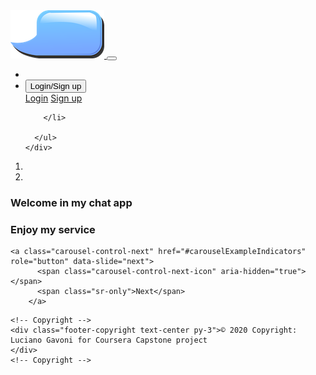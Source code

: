 <!DOCTYPE html>
<html lang="en">
<head>
  <title>Homepage</title>
  <meta charset="utf-8">
  <meta name="viewport" content="width=device-width, initial-scale=1">
  <link rel="stylesheet" href="./assets/css/bootstrap.min.css">
  <script src="./assets/js/jquery-3.4.0.js"></script>
  <script src="./assets/js/bootstrap.min.js"></script>

  <link rel="stylesheet" href="./assets/css/style.css" type="text/css">
</head>
<body>

  <nav class="navbar navbar-expand-lg navbar-dark bg-dark">
  <div class="container">
    <a class="navbar-brand" href="#">
          <img id ="mainlogo"src="./assets/img/logo.png" alt="logo">
        </a>
    <button class="navbar-toggler" type="button" data-toggle="collapse" data-target="#navbarResponsive" aria-controls="navbarResponsive" aria-expanded="false" aria-label="Toggle navigation">
          <span class="navbar-toggler-icon"></span>
        </button>
    <div class="collapse navbar-collapse" id="navbarResponsive">
      <ul class="navbar-nav ml-auto">
          <li class="nav-item">
              <a class="nav-link" id="logout" href="./assets/pages/logout.html" style="display: none">logout</a>
          </li>
        <li> 
        <div class="btn-group">
  <button type="button" id ="loginbutton"class="btn btn-danger dropdown-toggle" data-toggle="dropdown" aria-haspopup="true" aria-expanded="false">
    Login/Sign up
  </button>
  <div class="dropdown-menu">
    <a class="dropdown-item" href="./login.php">Login</a>
    <a class="dropdown-item" href="./signup.php">Sign up</a>
  </div>
</div>

        </li>

      </ul>
    </div>
  </div>
</nav>

<!-- Page Content -->


<!-- Slider -->

<div id="carouselExampleIndicators" class="carousel slide" data-ride="carousel">
    <ol class="carousel-indicators">
      <li data-target="#carouselExampleIndicators" data-slide-to="0" class="active"></li>
      <li data-target="#carouselExampleIndicators" data-slide-to="1"></li>
    </ol>
    <div class="carousel-inner" role="listbox">
      <!-- Slide One - Set the background image for this slide in the line below -->
      <div class="carousel-item active" style="background-image: url('./assets/img/background1.jpeg')">
        <div class="carousel-caption  d-flex h-100 align-items-center justify-content-center ">
          <h3 class="display-4">Welcome in my chat app</h3>
          <p class="lead"></p>
        </div>
      </div>
      <!-- Slide Two - Set the background image for this slide in the line below -->
      <div class="carousel-item" style="background-image: url('./assets/img/background2.jpeg')">
        <div class="carousel-caption  d-flex h-100 align-items-center justify-content-center">
          <h3 class="display-4">Enjoy my service </h3>
        </div>
      </div>

    <a class="carousel-control-next" href="#carouselExampleIndicators" role="button" data-slide="next">
          <span class="carousel-control-next-icon" aria-hidden="true"></span>
          <span class="sr-only">Next</span>
        </a>
  </div>
</div>


<!-- Footer -->
<footer class="page-footer font-small blue pt-4">


    <!-- Copyright -->
    <div class="footer-copyright text-center py-3">© 2020 Copyright:  Luciano Gavoni for Coursera Capstone project 
    </div>
    <!-- Copyright -->

  </footer>
  <!-- Footer -->
</body>
</html>


<?php
session_start();
if(isset($_SESSION[`name`])){
  header('Location: ./home.php');
}
?>
